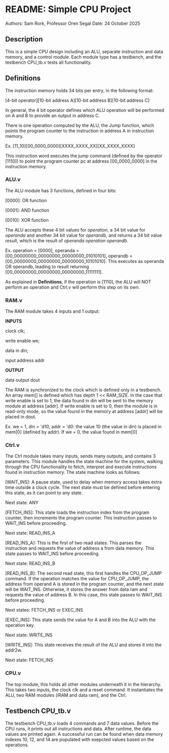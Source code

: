 # README:	Simple CPU Project
Authors:	Sam Rork, Professor Oren Segal
Date:		24 October 2025

## Description
This is a simple CPU design including an ALU, separate instruction and data memory, and a control
module. Each module type has a testbench, and the testbench CPU_tb.v tests all functionality.

## Definitions
The instruction memory holds 34 bits per entry, in the following format:

[4-bit operator][10-bit address A][10-bit address B][10-bit address C]

In general, the 4 bit operator defines which ALU operation will be performed on A and B to provide
an output in address C. 

There is one operation computed by the ALU, the Jump function, which points the program counter to
the instruction in address A in instruction memory. 


Ex. [11_10][00_0000_0000][XXXX_XXXX_XX][XX_XXXX_XXXX]
	
This instruction word executes the jump command (defined by the operator [1110]) to point 
the program counter pc at address [00_0000_0000] in the instruction memory.


### ALU.v
The ALU module has 3 functions, defined in four bits:

[0000]: OR function

[0001]: AND function

[0010]: XOR function

The ALU accepts these 4 bit values for *operation*, a 34 bit value for *operanda* and another 34
bit value for *operandb*, and returns a 34 bit value *result*, which is the result of *operanda*
*operation* *operandb*.

Ex. operation = [0000], operanda = [00_00000000_00000000_00000000_01010101], operandb =
	[00_00000000_00000000_00000000_10101010]. This executes as operanda OR operandb, leading 
	to result returning [00_00000000_00000000_00000000_11111111].

As explained in **Definitions**, if the operation is [1110], the ALU will NOT perform an operation
and Ctrl.v will perform this step on its own. 

### RAM.v
The RAM module takes 4 inputs and 1 output:

**INPUTS**

clock clk;

write enable we;

data in din;

input address addr

	
**OUTPUT**

data output dout
	
The RAM is synchronized to the clock which is defined only in a testbench. An array mem[] is
defined which has depth 1 << RAM_SIZE. In the case that write enable is set to 1, the data found in
din will be sent to the memory module at address [addr]. If write enable is set to 0, then the
module is in read-only mode, so the value found in the memory at address [addr] will be placed in
dout.

Ex. we = 1, din = 'd10, addr = 'd0: the value 10 (the value in din) is placed in mem[0] (defined by
	addr). If we = 0, the value found in mem[0] 

### Ctrl.v
The Ctrl module takes many inputs, sends many outputs, and contains 3 parameters. This module
handles the state machine for the system, walking through the CPU functionality to fetch, interpret
and execute instructions found in instruction memory. The state machine looks as follows:

[WAIT_INS]: 	A pause state, used to delay when memory access takes extra time outside a 
		clock cycle. The next state must be defined before entering this state, as it can
		point to any state. 
		
Next state: ANY

[FETCH_INS]:	This state loads the instruction index from the program counter, then increments
		the program counter. This instruction passes to WAIT_INS before proceeding. 
		
Next state: READ_INS_A

[READ_INS_A]:	This is the first of two read states. This parses the instruction and requests 
		the value of address a from data memory. This state passes to WAIT_INS before
		proceeding.
		
Next state: READ_INS_B
		
[READ_INS_B]:	The second read state, this first handles the CPU_OP_JUMP command. If the operation
		matches the value for CPU_OP_JUMP, the address from operand A is stored in the
		program counter, and the next state will be WAIT_INS. Otherwise, it stores the 
		answer from data ram and requests the value of address B. In this case, this state
		passes to WAIT_INS before proceeding.
		
Next states: FETCH_INS or EXEC_INS
		
[EXEC_INS]:	This state sends the value for A and B into the ALU with the operation key. 

Next state: WRITE_INS
		
[WRITE_INS]:	This state receives the result of the ALU and stores it into the addr2w.

Next state: FETCH_INS
		
### CPU.v
The top module, this holds all other modules underneath it in the hierarchy. This takes two inputs,
the clock clk and a reset command. It instantiates the ALU, two RAM modules (iRAM and data ram),
and the Ctrl.

## Testbench CPU_tb.v
The testbench CPU_tb.v loads 4 commands and 7 data values. Before the CPU runs, it prints out all
instructions and data. After runtime, the data values are printed again. A successful run can be
found when data memory indexes 10, 12, and 14 are populated with exepcted values based on the 
operations.
